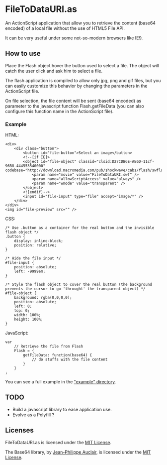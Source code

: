 FileToDataURI.as
====

An ActionScript application that allow you to retrieve the content (base64 encoded) of a local file without the use of HTML5 File API.

It can be very useful under some not-so-modern browsers like IE9.

How to use
----------

Place the Flash object hover the button used to select a file. The object will catch the user click and ask him to select a file.

The flash application is compiled to allow only jpg, png and gif files, but you can easily customize this behavior by changing the parameters in the ActionScript file.

On file selection, the file content will be sent (base64 encoded) as parameter to the javascript function Flash.getFileData (you can also configure this function name in the ActionScript file).

### Example

HTML:

	<div>
		<div class="button">
			<button id="file-button">Select an image</button>
			<!--[if IE]>
			<object id="file-object" classid="clsid:D27CDB6E-AE6D-11cf-96B8-444553540000" codebase="http://download.macromedia.com/pub/shockwave/cabs/flash/swflash.cab#version=6,0,0,0">
				<param name="movie" value="FileToDataURI.swf" />
				<param name="allowScriptAccess" value="always" />
				<param name="wmode" value="transparent" />
			</object>
			<![endif]-->
			<input id="file-input" type="file" accept="image/*" />
		</div>
	</div>
	<img id="file-preview" src="" />

CSS:

	/* Use .button as a container for the real button and the invisible flash object */
	.button {
		display: inline-block;
		position: relative;
	}

	/* Hide the file input */
	#file-input {
		position: absolute;
		left: -9999em;
	}

	/* Style the flash object to cover the real button (the background prevents the cursor to go 'throught' the transparent object) */
	#file-object {
		background: rgba(0,0,0,0);
		position: absolute;
		left: 0;
		top: 0;
		width: 100%;
		height: 100%;
	}

JavaScript:

	var
		// Retrieve the file from Flash
		Flash = {
			getFileData: function(base64) {
				// do stuffs with the file content
			}
		}
	;

You can see a full example in the ["example" directory](https://github.com/Country/FileToDataURI.as/blob/master/example).

TODO
------

* Build a javascript library to ease application use.
* Evolve as a Polyfill ?

Licenses
----------

FileToDataURI.as is licensed under the [MIT License](http://www.opensource.org/licenses/mit-license.php).

The Base64 library, by [Jean-Philippe Auclair](http://jpauclair.net), is licensed under the [MIT License](http://www.opensource.org/licenses/mit-license.php).
